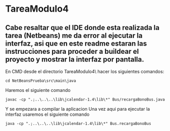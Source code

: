 # TareaModulo4
## Cabe resaltar que el IDE donde esta realizada la tarea (Netbeans) me da error al ejecutar la interfaz, asi que en este readme estaran las instrucciones para proceder a buildear el proyecto y mostrar la interfaz por pantalla.
En CMD desde el directorio TareaModulo4\ hacer los siguientes comandos:
````
cd NetBeansPrueba\src\main\java
````
Haremos el siguiente comando
````
javac -cp ".;..\..\..\lib\jcalendar-1.4\lib\*" Bus/recargaBonoBus.java
````
Y se empezara a compilar la aplicacion
Una vez aqui para ejecutar la interfaz usaremos el siguiente comando
````
java -cp ".;..\..\..\lib\jcalendar-1.4\lib\*" Bus.recargaBonoBus
````
